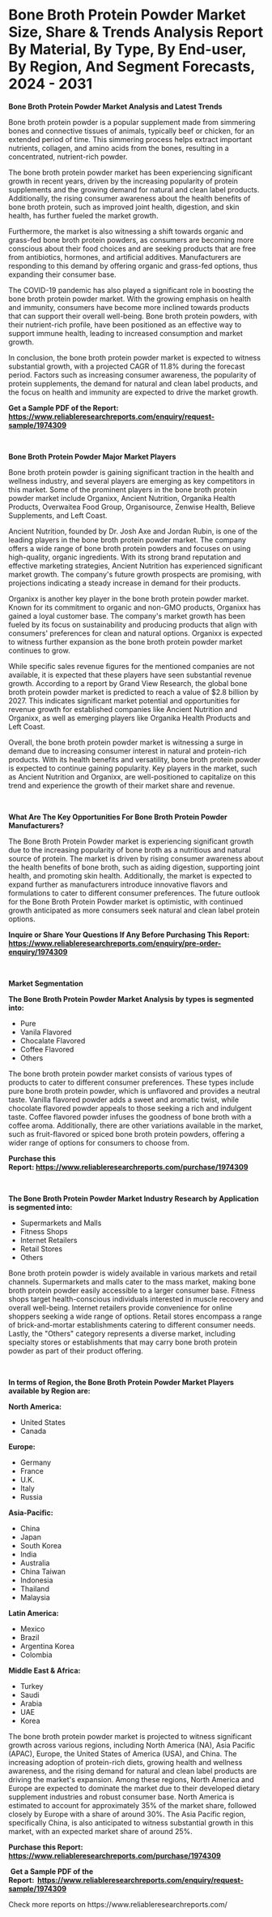 <p><h1>Bone Broth Protein Powder Market Size, Share & Trends Analysis Report By Material, By Type, By End-user, By Region, And Segment Forecasts, 2024 - 2031</h1></p><p><strong>Bone Broth Protein Powder Market Analysis and Latest Trends</strong></p>
<p><p>Bone broth protein powder is a popular supplement made from simmering bones and connective tissues of animals, typically beef or chicken, for an extended period of time. This simmering process helps extract important nutrients, collagen, and amino acids from the bones, resulting in a concentrated, nutrient-rich powder.</p><p>The bone broth protein powder market has been experiencing significant growth in recent years, driven by the increasing popularity of protein supplements and the growing demand for natural and clean label products. Additionally, the rising consumer awareness about the health benefits of bone broth protein, such as improved joint health, digestion, and skin health, has further fueled the market growth.</p><p>Furthermore, the market is also witnessing a shift towards organic and grass-fed bone broth protein powders, as consumers are becoming more conscious about their food choices and are seeking products that are free from antibiotics, hormones, and artificial additives. Manufacturers are responding to this demand by offering organic and grass-fed options, thus expanding their consumer base.</p><p>The COVID-19 pandemic has also played a significant role in boosting the bone broth protein powder market. With the growing emphasis on health and immunity, consumers have become more inclined towards products that can support their overall well-being. Bone broth protein powders, with their nutrient-rich profile, have been positioned as an effective way to support immune health, leading to increased consumption and market growth.</p><p>In conclusion, the bone broth protein powder market is expected to witness substantial growth, with a projected CAGR of 11.8% during the forecast period. Factors such as increasing consumer awareness, the popularity of protein supplements, the demand for natural and clean label products, and the focus on health and immunity are expected to drive the market growth.</p></p>
<p><strong>Get a Sample PDF of the Report:&nbsp; <a href="https://www.reliableresearchreports.com/enquiry/request-sample/1974309">https://www.reliableresearchreports.com/enquiry/request-sample/1974309</a></strong></p>
<p>&nbsp;</p>
<p><strong>Bone Broth Protein Powder Major Market Players</strong></p>
<p><p>Bone broth protein powder is gaining significant traction in the health and wellness industry, and several players are emerging as key competitors in this market. Some of the prominent players in the bone broth protein powder market include Organixx, Ancient Nutrition, Organika Health Products, Overwaitea Food Group, Organisource, Zenwise Health, Believe Supplements, and Left Coast.</p><p>Ancient Nutrition, founded by Dr. Josh Axe and Jordan Rubin, is one of the leading players in the bone broth protein powder market. The company offers a wide range of bone broth protein powders and focuses on using high-quality, organic ingredients. With its strong brand reputation and effective marketing strategies, Ancient Nutrition has experienced significant market growth. The company's future growth prospects are promising, with projections indicating a steady increase in demand for their products.</p><p>Organixx is another key player in the bone broth protein powder market. Known for its commitment to organic and non-GMO products, Organixx has gained a loyal customer base. The company's market growth has been fueled by its focus on sustainability and producing products that align with consumers' preferences for clean and natural options. Organixx is expected to witness further expansion as the bone broth protein powder market continues to grow.</p><p>While specific sales revenue figures for the mentioned companies are not available, it is expected that these players have seen substantial revenue growth. According to a report by Grand View Research, the global bone broth protein powder market is predicted to reach a value of $2.8 billion by 2027. This indicates significant market potential and opportunities for revenue growth for established companies like Ancient Nutrition and Organixx, as well as emerging players like Organika Health Products and Left Coast.</p><p>Overall, the bone broth protein powder market is witnessing a surge in demand due to increasing consumer interest in natural and protein-rich products. With its health benefits and versatility, bone broth protein powder is expected to continue gaining popularity. Key players in the market, such as Ancient Nutrition and Organixx, are well-positioned to capitalize on this trend and experience the growth of their market share and revenue.</p></p>
<p>&nbsp;</p>
<p><strong>What Are The Key Opportunities For Bone Broth Protein Powder Manufacturers?</strong></p>
<p><p>The Bone Broth Protein Powder market is experiencing significant growth due to the increasing popularity of bone broth as a nutritious and natural source of protein. The market is driven by rising consumer awareness about the health benefits of bone broth, such as aiding digestion, supporting joint health, and promoting skin health. Additionally, the market is expected to expand further as manufacturers introduce innovative flavors and formulations to cater to different consumer preferences. The future outlook for the Bone Broth Protein Powder market is optimistic, with continued growth anticipated as more consumers seek natural and clean label protein options.</p></p>
<p><strong>Inquire or Share Your Questions If Any Before Purchasing This Report: <a href="https://www.reliableresearchreports.com/enquiry/pre-order-enquiry/1974309">https://www.reliableresearchreports.com/enquiry/pre-order-enquiry/1974309</a></strong></p>
<p>&nbsp;</p>
<p><strong>Market Segmentation</strong></p>
<p><strong>The Bone Broth Protein Powder Market Analysis by types is segmented into:</strong></p>
<p><ul><li>Pure</li><li>Vanila Flavored</li><li>Chocalate Flavored</li><li>Coffee Flavored</li><li>Others</li></ul></p>
<p><p>The bone broth protein powder market consists of various types of products to cater to different consumer preferences. These types include pure bone broth protein powder, which is unflavored and provides a neutral taste. Vanilla flavored powder adds a sweet and aromatic twist, while chocolate flavored powder appeals to those seeking a rich and indulgent taste. Coffee flavored powder infuses the goodness of bone broth with a coffee aroma. Additionally, there are other variations available in the market, such as fruit-flavored or spiced bone broth protein powders, offering a wider range of options for consumers to choose from.</p></p>
<p><strong>Purchase this Report:&nbsp;<a href="https://www.reliableresearchreports.com/purchase/1974309">https://www.reliableresearchreports.com/purchase/1974309</a></strong></p>
<p>&nbsp;</p>
<p><strong>The Bone Broth Protein Powder Market Industry Research by Application is segmented into:</strong></p>
<p><ul><li>Supermarkets and Malls</li><li>Fitness Shops</li><li>Internet Retailers</li><li>Retail Stores</li><li>Others</li></ul></p>
<p><p>Bone broth protein powder is widely available in various markets and retail channels. Supermarkets and malls cater to the mass market, making bone broth protein powder easily accessible to a larger consumer base. Fitness shops target health-conscious individuals interested in muscle recovery and overall well-being. Internet retailers provide convenience for online shoppers seeking a wide range of options. Retail stores encompass a range of brick-and-mortar establishments catering to different consumer needs. Lastly, the "Others" category represents a diverse market, including specialty stores or establishments that may carry bone broth protein powder as part of their product offering.</p></p>
<p>&nbsp;</p>
<p><strong>In terms of Region, the Bone Broth Protein Powder Market Players available by Region are:</strong></p>
<p>
    <p> <strong> North America: </strong>
        <ul>
            <li>United States</li>
            <li>Canada</li>
        </ul>
        </p> 
    <p> <strong> Europe: </strong>
        <ul>
            <li>Germany</li>
            <li>France</li>
            <li>U.K.</li>
            <li>Italy</li>
            <li>Russia</li>
        </ul>
        </p> 
    <p> <strong> Asia-Pacific: </strong>
        <ul>
            <li>China</li>
            <li>Japan</li>
            <li>South Korea</li>
            <li>India</li>
            <li>Australia</li>
            <li>China Taiwan</li>
            <li>Indonesia</li>
            <li>Thailand</li>
            <li>Malaysia</li>
        </ul>
        </p> 
    <p> <strong> Latin America: </strong>
        <ul>
            <li>Mexico</li>
            <li>Brazil</li>
            <li>Argentina Korea</li>
            <li>Colombia</li>
        </ul>
        </p> 
    <p> <strong> Middle East & Africa: </strong>
        <ul>
            <li>Turkey</li>
            <li>Saudi</li>
            <li>Arabia</li>
            <li>UAE</li>
            <li>Korea</li>
        </ul>
    </p>
    </p>
<p><p>The bone broth protein powder market is projected to witness significant growth across various regions, including North America (NA), Asia Pacific (APAC), Europe, the United States of America (USA), and China. The increasing adoption of protein-rich diets, growing health and wellness awareness, and the rising demand for natural and clean label products are driving the market's expansion. Among these regions, North America and Europe are expected to dominate the market due to their developed dietary supplement industries and robust consumer base. North America is estimated to account for approximately 35% of the market share, followed closely by Europe with a share of around 30%. The Asia Pacific region, specifically China, is also anticipated to witness substantial growth in this market, with an expected market share of around 25%.</p></p>
<p><strong>Purchase this Report: <a href="https://www.reliableresearchreports.com/purchase/1974309">https://www.reliableresearchreports.com/purchase/1974309</a></strong></p>
<p>&nbsp;<strong>Get a Sample PDF of the Report:&nbsp;&nbsp;<a href="https://www.reliableresearchreports.com/enquiry/request-sample/1974309">https://www.reliableresearchreports.com/enquiry/request-sample/1974309</a></strong></p>
<p><strong></strong></p>
<p>Check more reports on https://www.reliableresearchreports.com/</p>